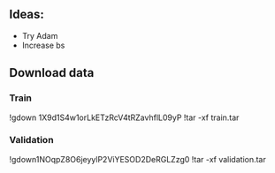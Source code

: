## Ideas:

- Try Adam
- Increase bs


## Download data

### Train
!gdown 1X9d1S4w1orLkETzRcV4tRZavhflL09yP
!tar -xf train.tar

### Validation

!gdown1NOqpZ8O6jeyylP2ViYESOD2DeRGLZzg0
!tar -xf validation.tar